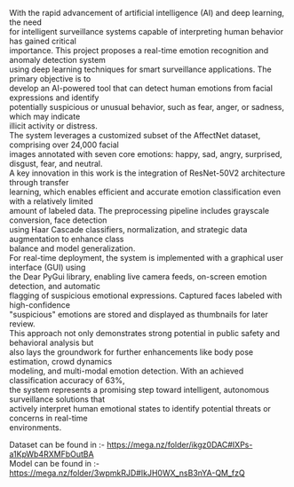  With the rapid advancement of artificial intelligence (AI) and deep learning, the need  
for intelligent surveillance systems capable of interpreting human behavior has gained critical  
importance. This project proposes a real-time emotion recognition and anomaly detection system  
using deep learning techniques for smart surveillance applications. The primary objective is to  
develop an AI-powered tool that can detect human emotions from facial expressions and identify  
potentially suspicious or unusual behavior, such as fear, anger, or sadness, which may indicate  
illicit activity or distress.  
The system leverages a customized subset of the AffectNet dataset, comprising over 24,000 facial  
images annotated with seven core emotions: happy, sad, angry, surprised, disgust, fear, and neutral.  
A key innovation in this work is the integration of ResNet-50V2 architecture through transfer  
learning, which enables efficient and accurate emotion classification even with a relatively limited  
amount of labeled data. The preprocessing pipeline includes grayscale conversion, face detection  
using Haar Cascade classifiers, normalization, and strategic data augmentation to enhance class  
balance and model generalization.  
For real-time deployment, the system is implemented with a graphical user interface (GUI) using  
the Dear PyGui library, enabling live camera feeds, on-screen emotion detection, and automatic  
flagging of suspicious emotional expressions. Captured faces labeled with high-confidence  
"suspicious" emotions are stored and displayed as thumbnails for later review.  
This approach not only demonstrates strong potential in public safety and behavioral analysis but  
also lays the groundwork for further enhancements like body pose estimation, crowd dynamics  
modeling, and multi-modal emotion detection. With an achieved classification accuracy of 63%,  
the system represents a promising step toward intelligent, autonomous surveillance solutions that  
actively interpret human emotional states to identify potential threats or concerns in real-time  
environments. 

Dataset can be found in   :- https://mega.nz/folder/ikgz0DAC#IXPs-a1KpWb4RXMFbOutBA  
Model can be found in     :- https://mega.nz/folder/3wpmkRJD#IkJH0WX_nsB3nYA-QM_fzQ
